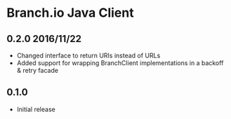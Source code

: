 # Branch.io Java Client

## 0.2.0 2016/11/22

* Changed interface to return URIs instead of URLs
* Added support for wrapping BranchClient implementations in a backoff & retry facade

## 0.1.0

* Initial release
